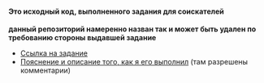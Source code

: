  #### Это исходный код, выполненного задания для соискателей
__данный репозиторий намеренно назван так и может быть удален по требованию стороны выдавшей задание__

- [Ссылка на задание](https://luxsoft.by/wp-content/uploads/2024/12/Testovoe-zadanie-na-sajt-luxsoft.pdf)
- [Пояснение и описание того, как я его выполнил](https://docs.google.com/document/d/1HOdgZr8KN56-10y2J4xGC5Q-TdWM-Al78pnqB2v2C1M/edit?usp=sharing) (там разрешены комментарии)



 
